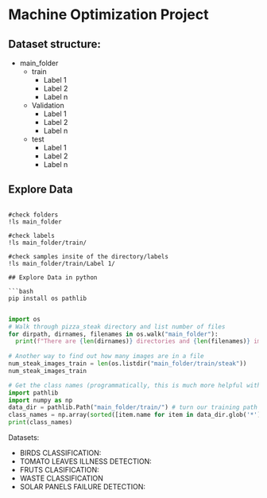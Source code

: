 # Machine Optimization Project

## Dataset structure:

* main_folder
  * train
    * Label 1
    * Label 2
    * Label n
  * Validation
    * Label 1
    * Label 2
    * Label n 
  * test
    * Label 1
    * Label 2
    * Label n

## Explore Data

```Linux

#check folders 
!ls main_folder

#check labels
!ls main_folder/train/

#check samples insite of the directory/labels
!ls main_folder/train/Label 1/
     
## Explore Data in python

```bash
pip install os pathlib 

```

```python

import os
# Walk through pizza_steak directory and list number of files
for dirpath, dirnames, filenames in os.walk("main_folder"):
  print(f"There are {len(dirnames)} directories and {len(filenames)} images in '{dirpath}'.")
  
# Another way to find out how many images are in a file
num_steak_images_train = len(os.listdir("main_folder/train/steak"))
num_steak_images_train

# Get the class names (programmatically, this is much more helpful with a longer list of classes)
import pathlib
import numpy as np
data_dir = pathlib.Path("main_folder/train/") # turn our training path into a Python path
class_names = np.array(sorted([item.name for item in data_dir.glob('*')])) # created a list of class_names from the subdirectories
print(class_names)

```

Datasets:

* BIRDS CLASSIFICATION: 
* TOMATO LEAVES ILLNESS DETECTION:
* FRUTS CLASIFICATION:
* WASTE CLASSIFICATION
* SOLAR PANELS FAILURE DETECTION:

